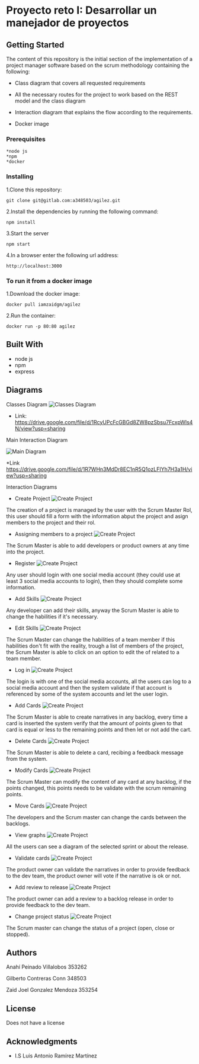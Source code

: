 # Proyecto reto I: Desarrollar un manejador de proyectos

## Getting Started

The content of this repository is the initial section of the implementation of a project manager software based on the scrum methodology containing the following:

* Class diagram that covers all requested requirements

* All the necessary routes for the project to work based on the REST model and the class diagram

* Interaction diagram that explains the flow according to the requirements.

* Docker image 


### Prerequisites

    *node js 
    *npm 
    *docker

### Installing

1.Clone this repository:

    git clone git@gitlab.com:a348503/agilez.git

2.Install the dependencies by running the following command:

    npm install


3.Start the server 

    npm start

4.In a browser enter the following url address:

    http://localhost:3000



### To run it from a docker image

1.Download the docker image:

    docker pull iamzaidgm/agilez

2.Run the container:

    docker run -p 80:80 agilez


## Built With

* node js
* npm
* express

## Diagrams 

Classes Diagram
![Classes Diagram](./Diagramas/AGILEZ_CLASES.jpg)

* Link:
https://drive.google.com/file/d/1RcyUPcFcGBGd8ZW8pzSbsu7FcxpWls4N/view?usp=sharing 

Main Interaction Diagram

![Main Diagram](./Diagramas/00secuencia.jpg)

*Link https://drive.google.com/file/d/1R7WHn3MdDr8EC1nR5Q1ozLFIYh7H3a1H/view?usp=sharing

Interaction Diagrams

* Create Project
![Create Project](./Diagramas/1crear_proyecto.jpg)

The creation of a project is managed by the user with the Scrum Master Rol, this user should
fill a form with the information abput the project and asign members to the project and their rol.

* Assigning members to a project
![Create Project](./Diagramas/2AsignacionDeMiembros.jpg)

The Scrum Master is able to add developers or product owners at any time into the project.

* Register
![Create Project](./Diagramas/3Registro.jpg)

Any user should login with one social media account (they could use at least 3 social media accounts to login),
then they should complete some information.

* Add Skills
![Create Project](./Diagramas/4AddHabilidades.jpg)

Any developer can add their skills, anyway the Scrum Master is able to change the habilities if it's necessary.

* Edit Skills
![Create Project](./Diagramas/5EditarHabilidades.jpg)

The Scrum Master can change the habilities of a team member if this habilities don't fit with the reality,
trough a list of members of the project, the Scrum Master is able to click on an option to edit the of
related to a team member.

* Log in
![Create Project](./Diagramas/6IniciarSesion.jpg)

The login is with one of the social media accounts, all the users can log to a social media account and then
the system validate if that account is referenced by some of the system accounts and let the user login.

* Add Cards
![Create Project](./Diagramas/7AñadirTarjetas.jpg)

The Scrum Master is able to create narratives in any backlog, every time a card is inserted the system verify that
the amount of points given to that card is equal or less to the remaining points and then let or not add the cart.

* Delete Cards
![Create Project](./Diagramas/8EliminarTarjetas.jpg)

The Scrum Master is able to delete a card, recibing a feedback message from the system.

* Modify Cards
![Create Project](./Diagramas/9ModificarTarjetas.jpg)

The Scrum Master can modify the content of any card at any backlog, if the points changed, this points needs to
be validate with the scrum remaining points.

* Move Cards 
![Create Project](./Diagramas/10mover_tarjetas.jpg)

The developers and the Scrum master can change the cards between the backlogs.

* View graphs
![Create Project](./Diagramas/11VisualizarGraficas.jpg)

All the users can see a diagram of the selected sprint or about the release.

* Validate cards
![Create Project](./Diagramas/12validarTarjetas.jpg)

The product owner can validate the narratives in order to provide feedback to the dev team, the product owner will vote
if the narrative is ok or not.

* Add review to release
![Create Project](./Diagramas/13revisar_release.jpg)

The product owner can add a review to a backlog release in order to provide feedback to the dev team.

* Change project status
![Create Project](./Diagramas/14CambiarStatus.jpg)

The Scrum master can change the status of a project (open, close or stopped).

## Authors

Anahí Peinado Villalobos 353262

Gilberto Contreras Conn 348503

Zaid Joel Gonzalez Mendoza 353254

## License

Does not have a license

## Acknowledgments
* I.S Luis Antonio Ramírez Martínez 
 